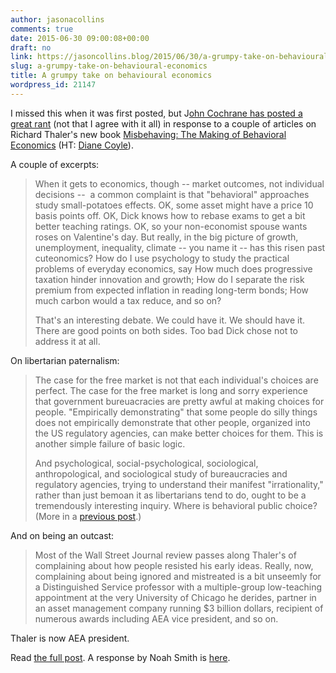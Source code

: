 ```yaml
---
author: jasonacollins
comments: true
date: 2015-06-30 09:00:08+00:00
draft: no
link: https://jasoncollins.blog/2015/06/30/a-grumpy-take-on-behavioural-economics/
slug: a-grumpy-take-on-behavioural-economics
title: A grumpy take on behavioural economics
wordpress_id: 21147
---
```


I missed this when it was first posted, but J[ohn Cochrane has posted a great rant](http://johnhcochrane.blogspot.com.au/2015/05/homo-economicus-or-homo-paleas.html) (not that I agree with it all) in response to a couple of articles on Richard Thaler's new book [Misbehaving: The Making of Behavioral Economics](http://www.amazon.com/gp/product/0393080943/ref=as_li_tl?ie=UTF8&camp=1789&creative=390957&creativeASIN=0393080943&linkCode=as2&tag=evolvieconom-20&linkId=5OBS2IP3NRLFC7QL) (HT: [Diane Coyle](http://www.enlightenmenteconomics.com/blog/index.php/2015/06/economists-behaving-badly/)).

A couple of excerpts:


<blockquote>When it gets to economics, though -- market outcomes, not individual decisions --  a common complaint is that "behavioral" approaches study small-potatoes effects. OK, some asset might have a price 10 basis points off. OK, Dick knows how to rebase exams to get a bit better teaching ratings. OK, so your non-economist spouse wants roses on Valentine's day. But really, in the big picture of growth, unemployment, inequality, climate -- you name it -- has this risen past cuteonomics? How do I use psychology to study the practical problems of everyday economics, say How much does progressive taxation hinder innovation and growth; How do I separate the risk premium from expected inflation in reading long-term bonds; How much carbon would a tax reduce, and so on?

That's an interesting debate. We could have it. We should have it. There are good points on both sides. Too bad Dick chose not to address it at all.</blockquote>


On libertarian paternalism:


<blockquote>The case for the free market is not that each individual's choices are perfect. The case for the free market is long and sorry experience that government bureuacracies are pretty awful at making choices for people. "Empirically demonstrating" that some people do silly things does not empirically demonstrate that other people, organized into the US regulatory agencies, can make better choices for them. This is another simple failure of basic logic.

And psychological, social-psychological, sociological, anthropological, and sociological study of bureaucracies and regulatory agencies, trying to understand their manifest "irrationality," rather than just bemoan it as libertarians tend to do, ought to be a tremendously interesting inquiry. Where is behavioral public choice? (More in a [previous post](http://johnhcochrane.blogspot.com/2014/11/behavioral-political-economy.html).)</blockquote>


And on being an outcast:


<blockquote>Most of the Wall Street Journal review passes along Thaler's of complaining about how people resisted his early ideas. Really, now, complaining about being ignored and mistreated is a bit unseemly for a Distinguished Service professor with a multiple-group low-teaching appointment at the very University of Chicago he derides, partner in an asset management company running $3 billion dollars, recipient of numerous awards including AEA vice president, and so on.</blockquote>


Thaler is now AEA president.

Read [the full post](http://johnhcochrane.blogspot.com.au/2015/05/homo-economicus-or-homo-paleas.html). A response by Noah Smith is [here](http://www.bloombergview.com/articles/2015-06-01/a-dose-of-psychology-does-economics-field-some-good).
